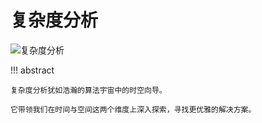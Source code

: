# 复杂度分析

![复杂度分析](https://gitee.com/taoweitao/hello-algo/raw/dev/docs/assets/covers/chapter_complexity_analysis.jpg)

!!! abstract

    复杂度分析犹如浩瀚的算法宇宙中的时空向导。
    
    它带领我们在时间与空间这两个维度上深入探索，寻找更优雅的解决方案。
